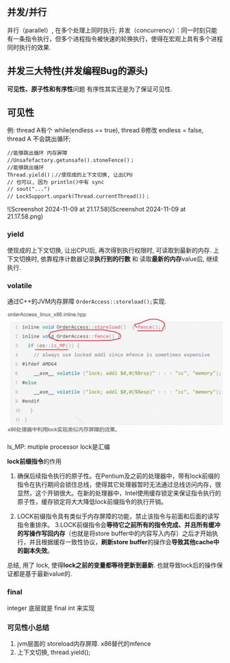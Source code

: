 ## 并发/并行

并行（parallel）, 在多个处理上同时执行;
并发（concurrency）：同一时刻只能有一条指令执行，但多个进程指令被快速的轮换执行，使得在宏观上具有多个进程同时执行的效果.

## 并发三大特性(并发编程Bug的源头)
**可见性、原子性和有序性**问题
有序性其实还是为了保证可见性.

## 可见性

例: 
thread A有个 while(endless == true), 
thread B修改 endless = false, 
thread A 不会跳出循环;

```
//能够跳出循环 内存屏障
//Unsafefactory.getunsafe().stoneFence()；
//能够跳出循环
Thread.yield()；//使现成的上下文切换, 让出CPU 
// 也可以, 因为 println()中有 sync
// sout("...") 
// LockSupport.unpark(Thread.currentThread())；
```



![Screenshot 2024-11-09 at 21.17.58](Screenshot 2024-11-09 at 21.17.58.png)

### yield

使现成的上下文切换, 让出CPU后, 再次得到执行权限时, 可读取到最新的内存.
上下文切换时, 依靠程序计数器记录**执行到的行数** 和 读取**最新的内存**value后, 继续执行.

### volatile

通过C++的JVM内存屏障 `OrderAccess::storeload();`实现.

<img src="Screenshot 2024-11-10 at 02.05.01.png" alt="Screenshot 2024-11-10 at 02.05.01" style="zoom:50%;" />

Is_MP: mutiple processor
lock是汇编

**lock前缀指令**的作用

1. 确保后续指令执行的原子性。在Pentium及之前的处理器中，带有lock前缀的指令在执行期间会锁住总线，使得其它处理器暂时无法通过总线访问内存，很显然，这个开销很大。在新的处理器中，Intel使用缓存锁定来保证指令执行的原子性，缓存锁定将大大降低lock前缀指令的执行开销。

2. LOCK前缀指令具有类似于内存屏障的功能，禁止该指令与前面和后面的读写指令重排序。
3.LOCK前缀指令会**等待它之前所有的指令完成、并且所有缓冲的写操作写回内存**（也就是将store buffer中的内容写入内存）之后才开始执行，并且根据缓存一致性协议，**刷新store buffer**的操作会**导致其他cache中的副本失效**。

总结, 用了 lock, 使得**lock之前的变量都等待更新到最新**. 也就导致lock后的操作保证都是基于最新value的.

### final

integer 底层就是 final int 来实现

### 可见性小总结

1. jvm层面的 storeload内存屏障. x86替代的mfence
2. 上下文切换, thread.yield();
